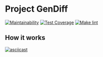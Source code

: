 # Project GenDiff
[![Maintainability](https://api.codeclimate.com/v1/badges/bb697e193ad65ef3e77f/maintainability)](https://codeclimate.com/github/AntonLettuce/backend-project-lvl2/maintainability)
[![Test Coverage](https://api.codeclimate.com/v1/badges/bb697e193ad65ef3e77f/test_coverage)](https://codeclimate.com/github/AntonLettuce/backend-project-lvl2/test_coverage)
[![Make lint](https://github.com/AntonLettuce/backend-project-lvl1/workflows/lint/badge.svg)](https://github.com//AntonLettuce/backend-project-lvl2/actions)
## How it works
[![asciicast](https://asciinema.org/a/303724.svg)](https://asciinema.org/a/303724)